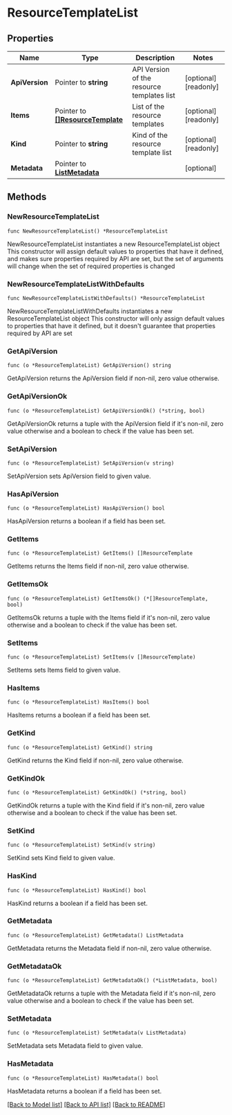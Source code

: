 # ResourceTemplateList

## Properties

Name | Type | Description | Notes
------------ | ------------- | ------------- | -------------
**ApiVersion** | Pointer to **string** | API Version of the resource templates list | [optional] [readonly] 
**Items** | Pointer to [**[]ResourceTemplate**](ResourceTemplate.md) | List of the resource templates | [optional] [readonly] 
**Kind** | Pointer to **string** | Kind of the resource template list | [optional] [readonly] 
**Metadata** | Pointer to [**ListMetadata**](ListMetadata.md) |  | [optional] 

## Methods

### NewResourceTemplateList

`func NewResourceTemplateList() *ResourceTemplateList`

NewResourceTemplateList instantiates a new ResourceTemplateList object
This constructor will assign default values to properties that have it defined,
and makes sure properties required by API are set, but the set of arguments
will change when the set of required properties is changed

### NewResourceTemplateListWithDefaults

`func NewResourceTemplateListWithDefaults() *ResourceTemplateList`

NewResourceTemplateListWithDefaults instantiates a new ResourceTemplateList object
This constructor will only assign default values to properties that have it defined,
but it doesn't guarantee that properties required by API are set

### GetApiVersion

`func (o *ResourceTemplateList) GetApiVersion() string`

GetApiVersion returns the ApiVersion field if non-nil, zero value otherwise.

### GetApiVersionOk

`func (o *ResourceTemplateList) GetApiVersionOk() (*string, bool)`

GetApiVersionOk returns a tuple with the ApiVersion field if it's non-nil, zero value otherwise
and a boolean to check if the value has been set.

### SetApiVersion

`func (o *ResourceTemplateList) SetApiVersion(v string)`

SetApiVersion sets ApiVersion field to given value.

### HasApiVersion

`func (o *ResourceTemplateList) HasApiVersion() bool`

HasApiVersion returns a boolean if a field has been set.

### GetItems

`func (o *ResourceTemplateList) GetItems() []ResourceTemplate`

GetItems returns the Items field if non-nil, zero value otherwise.

### GetItemsOk

`func (o *ResourceTemplateList) GetItemsOk() (*[]ResourceTemplate, bool)`

GetItemsOk returns a tuple with the Items field if it's non-nil, zero value otherwise
and a boolean to check if the value has been set.

### SetItems

`func (o *ResourceTemplateList) SetItems(v []ResourceTemplate)`

SetItems sets Items field to given value.

### HasItems

`func (o *ResourceTemplateList) HasItems() bool`

HasItems returns a boolean if a field has been set.

### GetKind

`func (o *ResourceTemplateList) GetKind() string`

GetKind returns the Kind field if non-nil, zero value otherwise.

### GetKindOk

`func (o *ResourceTemplateList) GetKindOk() (*string, bool)`

GetKindOk returns a tuple with the Kind field if it's non-nil, zero value otherwise
and a boolean to check if the value has been set.

### SetKind

`func (o *ResourceTemplateList) SetKind(v string)`

SetKind sets Kind field to given value.

### HasKind

`func (o *ResourceTemplateList) HasKind() bool`

HasKind returns a boolean if a field has been set.

### GetMetadata

`func (o *ResourceTemplateList) GetMetadata() ListMetadata`

GetMetadata returns the Metadata field if non-nil, zero value otherwise.

### GetMetadataOk

`func (o *ResourceTemplateList) GetMetadataOk() (*ListMetadata, bool)`

GetMetadataOk returns a tuple with the Metadata field if it's non-nil, zero value otherwise
and a boolean to check if the value has been set.

### SetMetadata

`func (o *ResourceTemplateList) SetMetadata(v ListMetadata)`

SetMetadata sets Metadata field to given value.

### HasMetadata

`func (o *ResourceTemplateList) HasMetadata() bool`

HasMetadata returns a boolean if a field has been set.


[[Back to Model list]](../README.md#documentation-for-models) [[Back to API list]](../README.md#documentation-for-api-endpoints) [[Back to README]](../README.md)


